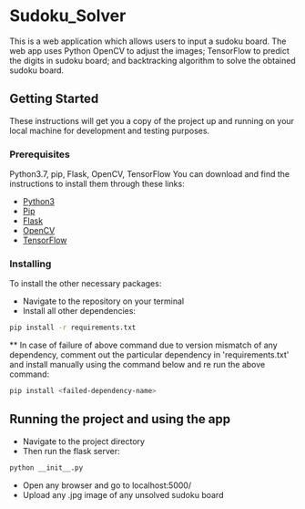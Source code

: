 # Sudoku_Solver

This is a web application which allows users to input a sudoku board. The web app uses Python OpenCV to adjust the images; TensorFlow to predict the digits in sudoku board; and backtracking algorithm to solve the obtained sudoku board.

## Getting Started

These instructions will get you a copy of the project up and running on your local machine for development and testing purposes. 

### Prerequisites

Python3.7, pip, Flask, OpenCV, TensorFlow
You can download and find the instructions to install them through these links:

* [Python3](https://www.python.org/downloads/)
* [Pip](https://pip.pypa.io/en/stable/installing/)
* [Flask](https://pypi.org/project/Flask/)
* [OpenCV](https://pypi.org/project/opencv-python/)
* [TensorFlow](https://pypi.org/project/tensorflow/)

### Installing
To install the other necessary packages: 
* Navigate to the repository on your terminal
* Install all other dependencies:
```bash
pip install -r requirements.txt
```
** In case of failure of above command due to version mismatch of any dependency, comment out the particular dependency in 'requirements.txt' and install manually using the command below and re run the above command:
```bash
pip install <failed-dependency-name>
```

## Running the project and using the app

* Navigate to the project directory
* Then run the flask server:
```bash
python __init__.py
```
* Open any browser and go to localhost:5000/
* Upload any .jpg image of any unsolved sudoku board
